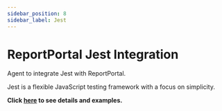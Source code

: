 ```yaml
---
sidebar_position: 8
sidebar_label: Jest
---
```


# ReportPortal Jest Integration

Agent to integrate Jest with ReportPortal.

Jest is a flexible JavaScript testing framework with a focus on simplicity.

**Click [here](https://github.com/reportportal/agent-js-jest) to see details and examples.**

